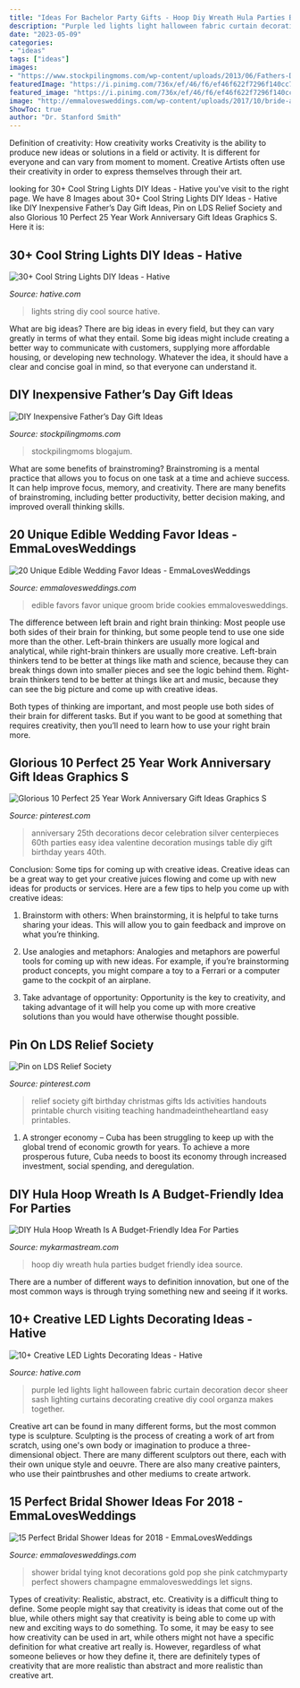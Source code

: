 ```yaml
---
title: "Ideas For Bachelor Party Gifts - Hoop Diy Wreath Hula Parties Budget Friendly Idea Source"
description: "Purple led lights light halloween fabric curtain decoration decor sheer sash lighting curtains decorating creative diy cool organza makes together"
date: "2023-05-09"
categories:
- "ideas"
tags: ["ideas"]
images:
- "https://www.stockpilingmoms.com/wp-content/uploads/2013/06/Fathers-Day-Gift-2.jpg"
featuredImage: "https://i.pinimg.com/736x/ef/46/f6/ef46f622f7296f140cc7040f1c4867b7.jpg"
featured_image: "https://i.pinimg.com/736x/ef/46/f6/ef46f622f7296f140cc7040f1c4867b7.jpg"
image: "http://emmalovesweddings.com/wp-content/uploads/2017/10/bride-and-groom-cookies-edible-wedding-favors.jpg"
ShowToc: true
author: "Dr. Stanford Smith"
---
```



Definition of creativity: How creativity works
Creativity is the ability to produce new ideas or solutions in a field or activity. It is different for everyone and can vary from moment to moment. Creative Artists often use their creativity in order to express themselves through their art.

	

		
looking for 30+ Cool String Lights DIY Ideas - Hative you've visit to the right page. We have 8 Images about 30+ Cool String Lights DIY Ideas - Hative like DIY Inexpensive Father’s Day Gift Ideas, Pin on LDS Relief Society and also Glorious 10 Perfect 25 Year Work Anniversary Gift Ideas Graphics S. Here it is:
		
    
## 30+ Cool String Lights DIY Ideas - Hative

<img loading=lazy src="https://hative.com/wp-content/uploads/2015/01/string-lights-diy-ideas/7-string-lights-diy-ideas.jpg" onerror="this.onerror=null;this.src='https://tse1.mm.bing.net/th?id=OIP.YEEweGHGFbA0n5-Bs02HpQHaLL&amp;pid=15.1';" alt="30+ Cool String Lights DIY Ideas - Hative">

_Source: hative.com_

>lights string diy cool source hative. 

	

What are big ideas?
There are big ideas in every field, but they can vary greatly in terms of what they entail. Some big ideas might include creating a better way to communicate with customers, supplying more affordable housing, or developing new technology. Whatever the idea, it should have a clear and concise goal in mind, so that everyone can understand it.

    
## DIY Inexpensive Father’s Day Gift Ideas

<img loading=lazy src="https://www.stockpilingmoms.com/wp-content/uploads/2013/06/Fathers-Day-Gift-2.jpg" onerror="this.onerror=null;this.src='https://tse2.mm.bing.net/th?id=OIP.T1ZmV3w0ZBOdZR7AHEYOEgHaJ4&amp;pid=15.1';" alt="DIY Inexpensive Father’s Day Gift Ideas">

_Source: stockpilingmoms.com_

>stockpilingmoms blogajum. 

	

What are some benefits of brainstroming?
Brainstroming is a mental practice that allows you to focus on one task at a time and achieve success. It can help improve focus, memory, and creativity. There are many benefits of brainstroming, including better productivity, better decision making, and improved overall thinking skills.

    
## 20 Unique Edible Wedding Favor Ideas - EmmaLovesWeddings

<img loading=lazy src="http://emmalovesweddings.com/wp-content/uploads/2017/10/bride-and-groom-cookies-edible-wedding-favors.jpg" onerror="this.onerror=null;this.src='https://tse4.mm.bing.net/th?id=OIP.VLg_5BjBJNTCGey0NPkEHgHaLH&amp;pid=15.1';" alt="20 Unique Edible Wedding Favor Ideas - EmmaLovesWeddings">

_Source: emmalovesweddings.com_

>edible favors favor unique groom bride cookies emmalovesweddings. 

	

The difference between left brain and right brain thinking:
Most people use both sides of their brain for thinking, but some people tend to use one side more than the other. Left-brain thinkers are usually more logical and analytical, while right-brain thinkers are usually more creative.
Left-brain thinkers tend to be better at things like math and science, because they can break things down into smaller pieces and see the logic behind them. Right-brain thinkers tend to be better at things like art and music, because they can see the big picture and come up with creative ideas.

Both types of thinking are important, and most people use both sides of their brain for different tasks. But if you want to be good at something that requires creativity, then you’ll need to learn how to use your right brain more.

    
## Glorious 10 Perfect 25 Year Work Anniversary Gift Ideas Graphics S

<img loading=lazy src="https://i.pinimg.com/736x/ef/46/f6/ef46f622f7296f140cc7040f1c4867b7.jpg" onerror="this.onerror=null;this.src='https://tse3.mm.bing.net/th?id=OIP.xyNCZpBPJkruJE6kqlN2qAHaLH&amp;pid=15.1';" alt="Glorious 10 Perfect 25 Year Work Anniversary Gift Ideas Graphics S">

_Source: pinterest.com_

>anniversary 25th decorations decor celebration silver centerpieces 60th parties easy idea valentine decoration musings table diy gift birthday years 40th. 

	

Conclusion: Some tips for coming up with creative ideas.
Creative ideas can be a great way to get your creative juices flowing and come up with new ideas for products or services. Here are a few tips to help you come up with creative ideas:
1. Brainstorm with others: When brainstorming, it is helpful to take turns sharing your ideas. This will allow you to gain feedback and improve on what you’re thinking.

2. Use analogies and metaphors: Analogies and metaphors are powerful tools for coming up with new ideas. For example, if you’re brainstorming product concepts, you might compare a toy to a Ferrari or a computer game to the cockpit of an airplane.

3. Take advantage of opportunity: Opportunity is the key to creativity, and taking advantage of it will help you come up with more creative solutions than you would have otherwise thought possible.

    
## Pin On LDS Relief Society

<img loading=lazy src="https://i.pinimg.com/736x/22/61/28/2261281040997f2da3223f7e3ed535be--relief-society-gifts-relief-society-birthday-ideas-gift.jpg" onerror="this.onerror=null;this.src='https://tse2.mm.bing.net/th?id=OIP.VuSH8hLtMPU8eEpoEtveFgHaLH&amp;pid=15.1';" alt="Pin on LDS Relief Society">

_Source: pinterest.com_

>relief society gift birthday christmas gifts lds activities handouts printable church visiting teaching handmadeintheheartland easy printables. 

	

1. A stronger economy – Cuba has been struggling to keep up with the global trend of economic growth for years. To achieve a more prosperous future, Cuba needs to boost its economy through increased investment, social spending, and deregulation.

    
## DIY Hula Hoop Wreath Is A Budget-Friendly Idea For Parties

<img loading=lazy src="https://mykarmastream.com/wp-content/uploads/2018/01/diy-hoola-hoop-wreath-.jpg" onerror="this.onerror=null;this.src='https://tse1.mm.bing.net/th?id=OIP.ccXLLWj7Nu_vjocJ8iaGvwHaLH&amp;pid=15.1';" alt="DIY Hula Hoop Wreath Is A Budget-Friendly Idea For Parties">

_Source: mykarmastream.com_

>hoop diy wreath hula parties budget friendly idea source. 

	

There are a number of different ways to definition innovation, but one of the most common ways is through trying something new and seeing if it works.

    
## 10+ Creative LED Lights Decorating Ideas - Hative

<img loading=lazy src="https://hative.com/wp-content/uploads/2014/08/led-light-decorating/5-led-light-curtain.jpg" onerror="this.onerror=null;this.src='https://tse1.mm.bing.net/th?id=OIP.9er6BojsWgrIzx1PssNEmAHaLH&amp;pid=15.1';" alt="10+ Creative LED Lights Decorating Ideas - Hative">

_Source: hative.com_

>purple led lights light halloween fabric curtain decoration decor sheer sash lighting curtains decorating creative diy cool organza makes together. 

	

Creative art can be found in many different forms, but the most common type is sculpture. Sculpting is the process of creating a work of art from scratch, using one's own body or imagination to produce a three-dimensional object. There are many different sculptors out there, each with their own unique style and oeuvre. There are also many creative painters, who use their paintbrushes and other mediums to create artwork.

    
## 15 Perfect Bridal Shower Ideas For 2018 - EmmaLovesWeddings

<img loading=lazy src="http://emmalovesweddings.com/wp-content/uploads/2017/11/pink-and-gold-bridal-shower-decorations.jpg" onerror="this.onerror=null;this.src='https://tse4.mm.bing.net/th?id=OIP.NrBEuaa9gDQyztFKKBlHfgHaLH&amp;pid=15.1';" alt="15 Perfect Bridal Shower Ideas for 2018 - EmmaLovesWeddings">

_Source: emmalovesweddings.com_

>shower bridal tying knot decorations gold pop she pink catchmyparty perfect showers champagne emmalovesweddings let signs. 

	

Types of creativity: Realistic, abstract, etc.
Creativity is a difficult thing to define. Some people might say that creativity is ideas that come out of the blue, while others might say that creativity is being able to come up with new and exciting ways to do something. To some, it may be easy to see how creativity can be used in art, while others might not have a specific definition for what creative art really is. However, regardless of what someone believes or how they define it, there are definitely types of creativity that are more realistic than abstract and more realistic than creative art.

